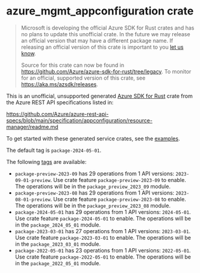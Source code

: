 # azure_mgmt_appconfiguration crate

> Microsoft is developing the official Azure SDK for Rust crates and has no plans to update this unofficial crate.
> In the future we may release an official version that may have a different package name.
> If releasing an official version of this crate is important to you [let us know](https://github.com/Azure/azure-sdk-for-rust/issues/new/choose).
>
> Source for this crate can now be found in <https://github.com/Azure/azure-sdk-for-rust/tree/legacy>.
> To monitor for an official, supported version of this crate, see <https://aka.ms/azsdk/releases>.

This is an unofficial, unsupported generated [Azure SDK for Rust](https://github.com/Azure/azure-sdk-for-rust/tree/legacy) crate from the Azure REST API specifications listed in:

https://github.com/Azure/azure-rest-api-specs/blob/main/specification/appconfiguration/resource-manager/readme.md

To get started with these generated service crates, see the [examples](https://github.com/Azure/azure-sdk-for-rust/blob/legacy/services/README.md#examples).

The default tag is `package-2024-05-01`.

The following [tags](https://github.com/Azure/azure-sdk-for-rust/blob/legacy/services/tags.md) are available:

- `package-preview-2023-09` has 29 operations from 1 API versions: `2023-09-01-preview`. Use crate feature `package-preview-2023-09` to enable. The operations will be in the `package_preview_2023_09` module.
- `package-preview-2023-08` has 29 operations from 1 API versions: `2023-08-01-preview`. Use crate feature `package-preview-2023-08` to enable. The operations will be in the `package_preview_2023_08` module.
- `package-2024-05-01` has 29 operations from 1 API versions: `2024-05-01`. Use crate feature `package-2024-05-01` to enable. The operations will be in the `package_2024_05_01` module.
- `package-2023-03-01` has 27 operations from 1 API versions: `2023-03-01`. Use crate feature `package-2023-03-01` to enable. The operations will be in the `package_2023_03_01` module.
- `package-2022-05-01` has 23 operations from 1 API versions: `2022-05-01`. Use crate feature `package-2022-05-01` to enable. The operations will be in the `package_2022_05_01` module.
